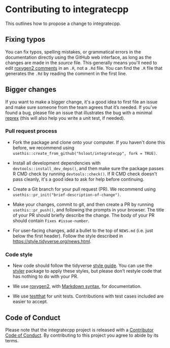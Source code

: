 # Contributing to integratecpp

This outlines how to propose a change to integratecpp.

## Fixing typos

You can fix typos, spelling mistakes, or grammatical errors in the documentation
directly using the GitHub web interface, as long as the changes are made in the
_source_ file.  This generally means you'll need to edit [roxygen2
comments](https://roxygen2.r-lib.org/articles/roxygen2.html) in an `.R`, not a
`.Rd` file.  You can find the `.R` file that generates the `.Rd` by reading the
comment in the first line.

## Bigger changes

If you want to make a bigger change, it's a good idea to first file an issue and
make sure someone from the team agrees that it’s needed.  If you’ve found a bug,
please file an issue that illustrates the bug with a minimal
[reprex](https://www.tidyverse.org/help/#reprex) (this will also help you write
a unit test, if needed).

### Pull request process

* Fork the package and clone onto your computer. If you haven't done this
  before, we recommend using `usethis::create_from_github("hsloot/integratecpp",
  fork = TRUE)`.

* Install all development dependencies with `devtools::install_dev_deps()`, and
  then make sure the package passes R CMD check by running `devtools::check()`.
  If R CMD check doesn't pass cleanly, it's a good idea to ask for help before
  continuing.

* Create a Git branch for your pull request (PR). We recommend using
  `usethis::pr_init("brief-description-of-change")`.

* Make your changes, commit to git, and then create a PR by running
  `usethis::pr_push()`, and following the prompts in your browser.
  The title of your PR should briefly describe the change.  The body of your PR
  should contain `Fixes #issue-number`.

* For user-facing changes, add a bullet to the top of `NEWS.md` (i.e. just below
  the first header). Follow the style described in
  <https://style.tidyverse.org/news.html>.

### Code style

* New code should follow the tidyverse
  [style guide](https://style.tidyverse.org). You can use the
  [styler](https://CRAN.R-project.org/package=styler) package to apply these
  styles, but please don't restyle code that has nothing to do with your PR.  

* We use [roxygen2](https://cran.r-project.org/package=roxygen2), with
  [Markdown syntax](https://cran.r-project.org/web/packages/roxygen2/vignettes/rd-formatting.html),
  for documentation.  

* We use [testthat](https://cran.r-project.org/package=testthat) for unit tests.
  Contributions with test cases included are easier to accept.  

## Code of Conduct

Please note that the integratecpp project is released with a
[Contributor Code of Conduct](CODE_OF_CONDUCT.md). By contributing to this
project you agree to abide by its terms.
